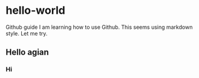 # hello-world
Github guide
I am learning how to use Github.
This seems using markdown style.
Let me try.
## Hello agian
### Hi
